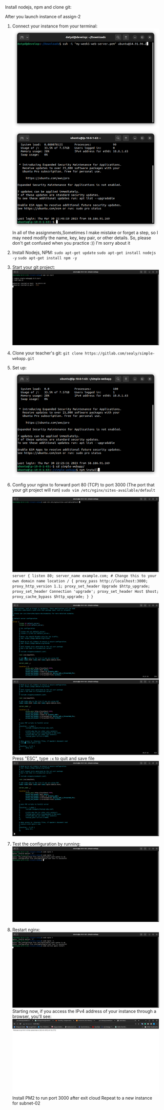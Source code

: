 Install nodejs, npm and clone git:

After you launch instance of assign-2

1. Connect your instance from your terminal:
   ![img.png](img.png)
   ![img_1.png](img_1.png)
   In all of the assignments,Sometimes I make mistake or forget a step, so I may need modify the name, key, key pair, or
   other details. So, please don't get confused when you practice :))
   I'm sorry about it
2. Install Nodejs, NPM:
   `sudo apt-get update`
   `sudo apt-get install nodejs -y`
   `sudo apt-get install npm -y`

3. Start your git project:
   ![img_9.png](img_9.png)
4. Clone your teacher's git:
   `git clone https://gitlab.com/sealy/simple-webapp.git`
5. Set up:
   ![img_2.png](img_2.png)
6. Config your nginx to forward port 80 (TCP) to port 3000 (The port that your git project will run)
   `sudo vim /etc/nginx/sites-available/default`

   ![img_6.png](img_6.png)
   `   server {
   listen 80;
   server_name example.com; # Change this to your own domain name
   location / {
   proxy_pass http://localhost:3000;
   proxy_http_version 1.1;
   proxy_set_header Upgrade $http_upgrade;
   proxy_set_header Connection 'upgrade';
   proxy_set_header Host $host;
   proxy_cache_bypass $http_upgrade;
   }
   }`

   ![img_3.png](img_3.png)
   ![img_4.png](img_4.png)
   Press "ESC", type `:x` to quit and save file
   ![img_5.png](img_5.png)
7. Test the configuration by running:
   ![img_7.png](img_7.png)
8. Restart nginx:
   ![img_8.png](img_8.png)
   Starting now, if you access the IPv4 address of your instance through a browser, you'll see:
   ![img_10.png](img_10.png)
Install PM2 to run port 3000 after exit cloud
Repeat to a new instance for subnet-02